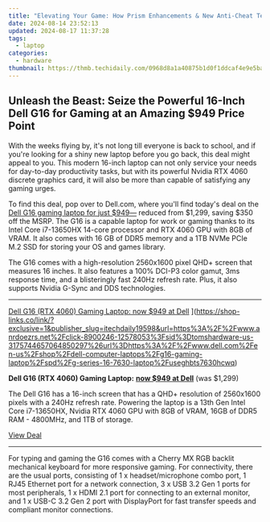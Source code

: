 ```yaml
---
title: "Elevating Your Game: How Prism Enhancements & New Anti-Cheat Tech Are Boosting Copilot+ Gaming Experience According to Microsoft"
date: 2024-08-14 23:52:13
updated: 2024-08-17 11:37:28
tags:
  - laptop
categories:
  - hardware
thumbnail: https://thmb.techidaily.com/0968d8a1a40875b1d0f1ddcaf4e9e5bab94f3c356978aa0b36076c07c7f8f9da.jpg
---
```


## Unleash the Beast: Seize the Powerful 16-Inch Dell G16 for Gaming at an Amazing $949 Price Point

With the weeks flying by, it's not long till everyone is back to school, and if you're looking for a shiny new laptop before you go back, this deal might appeal to you. This modern 16-inch laptop can not only service your needs for day-to-day productivity tasks, but with its powerful Nvidia RTX 4060 discrete graphics card, it will also be more than capable of satisfying any gaming urges.

 To find this deal, pop over to Dell.com, where you'll find today's deal on the [Dell G16 gaming laptop for just $949—](https://shop-links.co/link/?exclusive=1&publisher_slug=itechdaily19598&url=https%3A%2F%2Fwww.anrdoezrs.net%2Fclick-8900246-12578053%3Fsid%3Dtomshardware-us-1480388618869143757%26url%3Dhttps%3A%2F%2Fwww.dell.com%2Fen-us%2Fshop%2Fdell-computer-laptops%2Fg16-gaming-laptop%2Fspd%2Fg-series-16-7630-laptop%2Fuseghbts7630hcwq) reduced from $1,299, saving $350 off the MSRP. The G16 is a capable laptop for work or gaming thanks to its Intel Core i7-13650HX 14-core processor and RTX 4060 GPU with 8GB of VRAM. It also comes with 16 GB of DDR5 memory and a 1TB NVMe PCIe M.2 SSD for storing your OS and games library.

 The G16 comes with a high-resolution 2560x1600 pixel QHD+ screen that measures 16 inches. It also features a 100% DCI-P3 color gamut, 3ms response time, and a blisteringly fast 240Hz refresh rate. Plus, it also supports Nvidia G-Sync and DDS technologies.

---

[Dell G16 (RTX 4060) Gaming Laptop: now $949 at Dell](https://cdn.mos.cms.futurecdn.net/NPJauG39StrdYgY3X3uGgL-200-100.png "Dell G16 (RTX 4060) Gaming Laptop: now $949 at Dell") ](https://shop-links.co/link/?exclusive=1&publisher_slug=itechdaily19598&url=https%3A%2F%2Fwww.anrdoezrs.net%2Fclick-8900246-12578053%3Fsid%3Dtomshardware-us-3175744657064850297%26url%3Dhttps%3A%2F%2Fwww.dell.com%2Fen-us%2Fshop%2Fdell-computer-laptops%2Fg16-gaming-laptop%2Fspd%2Fg-series-16-7630-laptop%2Fuseghbts7630hcwq)

**Dell G16 (RTX 4060) Gaming Laptop:** [**now $949 at Dell**](https://shop-links.co/link/?exclusive=1&publisher_slug=itechdaily19598&url=https%3A%2F%2Fwww.anrdoezrs.net%2Fclick-8900246-12578053%3Fsid%3Dtomshardware-us-1656256097590331776%26url%3Dhttps%3A%2F%2Fwww.dell.com%2Fen-us%2Fshop%2Fdell-computer-laptops%2Fg16-gaming-laptop%2Fspd%2Fg-series-16-7630-laptop%2Fuseghbts7630hcwq)  (was $1,299)  
  
 The Dell G16 has a 16-inch screen that has a QHD+ resolution of 2560x1600 pixels with a 240Hz refresh rate. Powering the laptop is a 13th Gen Intel Core i7-13650HX, Nvidia RTX 4060 GPU with 8GB of VRAM, 16GB of DDR5 RAM - 4800MHz, and 1TB of storage.

[View Deal](https://shop-links.co/link/?exclusive=1&publisher_slug=itechdaily19598&url=https%3A%2F%2Fwww.anrdoezrs.net%2Fclick-8900246-12578053%3Fsid%3Dtomshardware-us-3175744657064850297%26url%3Dhttps%3A%2F%2Fwww.dell.com%2Fen-us%2Fshop%2Fdell-computer-laptops%2Fg16-gaming-laptop%2Fspd%2Fg-series-16-7630-laptop%2Fuseghbts7630hcwq)

---

 For typing and gaming the G16 comes with a Cherry MX RGB backlit mechanical keyboard for more responsive gaming. For connectivity, there are the usual ports, consisting of 1 x headset/microphone combo port, 1 RJ45 Ethernet port for a network connection, 3 x USB 3.2 Gen 1 ports for most peripherals, 1 x HDMI 2.1 port for connecting to an external monitor, and 1 x USB-C 3.2 Gen 2 port with DisplayPort for fast transfer speeds and compliant monitor connections.

<ins class="adsbygoogle"
     style="display:block"
     data-ad-format="autorelaxed"
     data-ad-client="ca-pub-7571918770474297"
     data-ad-slot="1223367746"></ins>



<ins class="adsbygoogle"
     style="display:block"
     data-ad-client="ca-pub-7571918770474297"
     data-ad-slot="8358498916"
     data-ad-format="auto"
     data-full-width-responsive="true"></ins>
